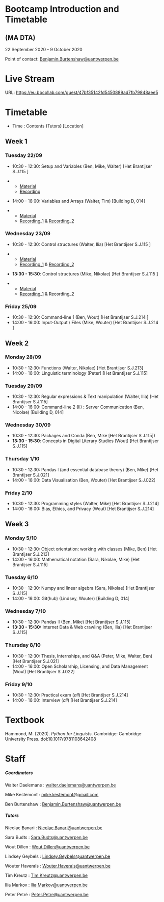 # Bootcamp Introduction and Timetable

## (MA DTA)

22 September 2020 - 9 October 2020

Point of contact: [Benjamin.Burtenshaw@uantwerpen.be](mailto:Benjamin.Burtenshaw@uantwerpen.be)

# Live Stream

URL:  https://eu.bbcollab.com/guest/47bf35142fd5450889ad7fb79848aee5

# Timetable

- Time : Contents (Tutors) [Location]

## Week 1

### Tuesday 22/09

- 10:30 - 12:30: Setup and Variables (Ben, Mike, Walter) [Het Brantijser S.J.115 ]

- - [Material](https://drive.google.com/drive/folders/1XUsBcTl_P5nLJ4s6mk2fLwpWcuTK1unm?usp=sharing) 
  - [Recording](https://eu-lti.bbcollab.com/recording/2ce43e88923c4299807bb82192cdfa6f)

- 14:00 - 16:00: Variables and Arrays (Walter, Tim) [Building D, 014]

- - [Material](https://drive.google.com/drive/folders/1SvjKtcEcSkLfAn9Mt36ODfE-n-3qp-5H?usp=sharing)
  - [Recording_1](https://eu-lti.bbcollab.com/recording/3edcfc679d7b436688dc8cb4fbfd1e8e) & [Recording_2](https://eu-lti.bbcollab.com/recording/f24503b4a417477f9f9cd04e67476d09)

### Wednesday 23/09

- 10:30 - 12:30: Control structures (Walter, Ilia) [Het Brantijser S.J.115 ]

- - [Material](https://drive.google.com/drive/folders/1CZhGm8ktfoHF_xrWgnPAbTjSi0syVUcG?usp=sharing)
  - [Recording_1](https://eu-lti.bbcollab.com/recording/d8e46356e0f7449ba24d11f7fe71cd2c) & [Recording_2](https://eu-lti.bbcollab.com/recording/8622bebcb7b64304ac41a0f83fe0f964)

- **13:30 - 15:30**: Control structures (Mike, Nikolae) [Het Brantijser S.J.115 ]

- - [Material](https://drive.google.com/drive/folders/1XQcPTRjDgMu4-Nj8PR4F_07koUOluwaB?usp=sharing)
  - [Recording_1](https://eu-lti.bbcollab.com/recording/ddf202908831438f9cf3ca371273b8d3) & Recording_2

### Friday 25/09

- 10:30 - 12:30: Command-line 1 (Ben, Wout) [Het Brantijser S.J.214 ]
- 14:00 - 16:00: Input-Output / Files (Mike, Wouter) [Het Brantijser S.J.214 ]



## Week 2

### Monday 28/09

- 10:30 - 12:30: Functions (Walter, Nikolae) [Het Brantijser S.J.213]
- 14:00 - 16:00: Linguistic terminology (Peter) [Het Brantijser S.J.115]

### Tuesday 29/09

- 10:30 - 12:30: Regular expressions & Text manipulation (Walter, Ilia) [Het Brantijser S.J.115]
- 14:00 - 16:00: Command-line 2 (II) : Server Communication (Ben, Nicolae) [Building D, 014]

### Wednesday 30/09

- 10:30 - 12:30: Packages and Conda (Ben, Mike [Het Brantijser S.J.115]) 
- **13:30 - 15:30**: Concepts in Digital Literary Studies (Wout) [Het Brantijser S.J.115]

### Thursday 1/10

- 10:30 - 12:30: Pandas I (and essential database theory) (Ben, Mike) [Het Brantijser S.J.021]
- 14:00 - 16:00: Data Visualisation (Ben, Wouter) [Het Brantijser S.J.022]

### Friday 2/10

- 10:30 - 12:30: Programming styles (Walter, Mike) [Het Brantijser S.J.214]
- 14:00 - 16:00: Bias, Ethics, and Privacy (Wout) [Het Brantijser S.J.214]





## Week 3

### Monday 5/10

- 10:30 - 12:30: Object orientation: working with classes (Mike, Ben) [Het Brantijser S.J.213]
- 14:00 - 16:00: Mathematical notation (Sara, Nikolae, Mike) [Het Brantijser S.J.115]

### Tuesday 6/10

- 10:30 - 12:30: Numpy and linear algebra (Sara, Nikolae) [Het Brantijser S.J.115]
- 14:00 - 16:00: Git(hub) (Lindsey, Wouter) [Building D, 014]

### Wednesday 7/10

- 10:30 - 12:30: Pandas II (Ben, Mike) [Het Brantijser S.J.115]
- **13:30 - 15:30:** Internet Data & Web crawling (Ben, Ilia) [Het Brantijser S.J.115]

### Thursday 8/10

- 10:30 - 12:30: Thesis, Internships, and Q&A (Peter, Mike, Walter, Ben) [Het Brantijser S.J.021]
- 14:00 - 16:00: Open Scholarship, Licensing, and Data Management (Wout) [Het Brantijser S.J.022]

### Friday 9/10

- 10:30 - 12:30: Practical exam (*all*) [Het Brantijser S.J.214]
- 14:00 - 16:00: Interview (*all*) [Het Brantijser S.J.214]



# Textbook

Hammond, M. (2020). *Python for Linguists*. Cambridge: Cambridge University Press. doi:10.1017/9781108642408

# Staff

##### Coordinators

Walter Daelemans : [walter.daelemans@uantwerpen.be](mailto:walter.daelemans@uantwerpen.be)

Mike Kestemont : [mike.kestemont@gmail.com](mailto:mike.kestemont@gmail.com)

Ben Burtenshaw : [Benjamin.Burtenshaw@uantwerpen.be](mailto:Benjamin.Burtenshaw@uantwerpen.be)

##### Tutors

Nicolae Banari : [Nicolae.Banari@uantwerpen.be](mailto:Nicolae.Banari@uantwerpen.be)

Sara Budts : [Sara.Budts@uantwerpen.be](mailto:Sara.Budts@uantwerpen.be)

Wout Dillen : [Wout.Dillen@uantwerpen.be](mailto:Wout.Dillen@uantwerpen.be)

Lindsey Geybels : [Lindsey.Geybels@uantwerpen.be](mailto:Lindsey.Geybels@uantwerpen.be)

Wouter Haverals : [Wouter.Haverals@uantwerpen.be](mailto:Wouter.Haverals@uantwerpen.be)

Tim Kreutz : [Tim.Kreutz@uantwerpen.be](mailto:Tim.Kreutz@uantwerpen.be)

Ilia Markov : [Ilia.Markov@uantwerpen.be](mailto:Ilia.Markov@uantwerpen.be)

Peter Petré : [Peter.Petre@uantwerpen.be](mailto:Peter.Petre@uantwerpen.be)